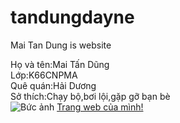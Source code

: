 # tandungdayne
Mai Tan Dung is website
<!DOCTYPE html>
<html>
<head>
	<meta charset="utf-8">
	<meta name="viewport" content="width=device-width, initial-scale=1">
	<title>Giới thiệu về bản thân</title>
</head>
<body>
Họ và tên:Mai Tấn Dũng<br>
Lớp:K66CNPMA<br>
Quê quán:Hải Dương<br>
Sở thích:Chạy bộ,bơi lội,gặp gỡ bạn bè<br>
</body>
<img src="images/tandung.jpg" alt="Bức ảnh">
<a href="https://daotao.vnua.edu.vn/">Trang web của mình!</a>
</html>
